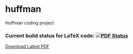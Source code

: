 # huffman
Huffman coding project
### Current build status for LaTeX code: [![PDF Status](https://www.sharelatex.com/github/repos/therealartifex/huffman/builds/latest/badge.svg)](https://www.sharelatex.com/github/repos/therealartifex/huffman)
[Download Latest PDF](https://www.sharelatex.com/github/repos/therealartifex/huffman/builds/latest/output.pdf)
